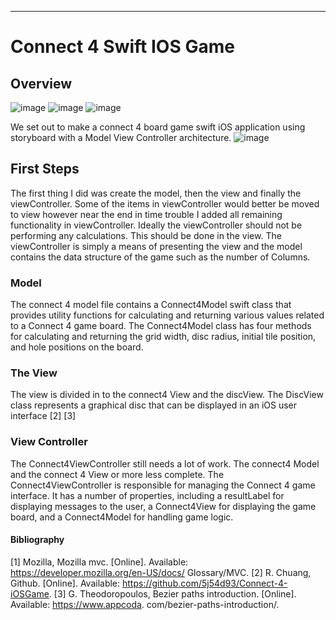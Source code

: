 
---
# Connect 4 Swift IOS Game

## Overview

![image](https://user-images.githubusercontent.com/44605305/231791727-7e2c09a0-c23c-49e3-83a6-cf99741f383f.png)
![image](https://user-images.githubusercontent.com/44605305/231792305-3bc1521a-fac9-49c7-a2c0-f78a3089f202.png)
![image](https://user-images.githubusercontent.com/44605305/231792366-b6b63dff-7ea4-4d70-ac83-d2336dc99906.png)

We set out to make a connect 4 board game swift iOS application using storyboard with a Model
View Controller architecture. 
![image](https://user-images.githubusercontent.com/44605305/231793183-21eaa8a5-1448-4405-9dde-e04b2171a4ef.png)

## First Steps
The first thing I did was create the model, then the view and finally the viewController. Some of
the items in viewController would better be moved to view however near the end in time trouble
I added all remaining functionality in viewController. Ideally the viewController should not be
performing any calculations. This should be done in the view. The viewController is simply a
means of presenting the view and the model contains the data structure of the game such as the
number of Columns.

### Model
The connect 4 model file contains a Connect4Model swift class that provides utility functions for
calculating and returning various values related to a Connect 4 game board. The Connect4Model
class has four methods for calculating and returning the grid width, disc radius, initial tile position,
and hole positions on the board. 

### The View
The view is divided in to the connect4 View and the discView.
The DiscView class represents a graphical disc that can be displayed in an iOS user interface [2] [3]

### View Controller
The Connect4ViewController still needs a lot of work. The connect4 Model and the connect 4
View or more less complete.
The Connect4ViewController is responsible for managing the Connect 4 game interface. It has
a number of properties, including a resultLabel for displaying messages to the user, a Connect4View
for displaying the game board, and a Connect4Model for handling game logic.


#### Bibliography
[1] Mozilla, Mozilla mvc. [Online]. Available: https://developer.mozilla.org/en-US/docs/
Glossary/MVC.
[2] R. Chuang, Github. [Online]. Available: https://github.com/5j54d93/Connect-4-iOSGame.
[3] G. Theodoropoulos, Bezier paths introduction. [Online]. Available: https://www.appcoda.
com/bezier-paths-introduction/.
